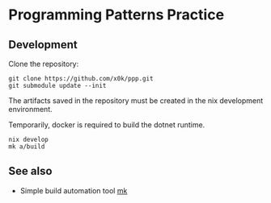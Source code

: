 # Programming Patterns Practice

## Development

Clone the repository:

```
git clone https://github.com/x0k/ppp.git
git submodule update --init
````

The artifacts saved in the repository must be created in the nix development environment.

Temporarily, docker is required to build the dotnet runtime.

```console
nix develop
mk a/build
```

## See also

- Simple build automation tool [mk](https://github.com/x0k/mk)
